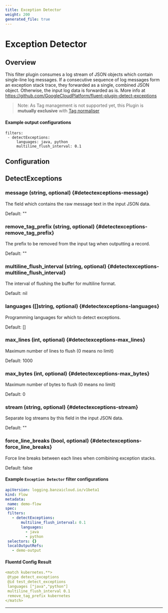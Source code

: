 ```yaml
---
title: Exception Detector
weight: 200
generated_file: true
---
```


# Exception Detector
## Overview
This filter plugin consumes a log stream of JSON objects which contain single-line log messages. If a consecutive sequence of log messages form an exception stack trace, they forwarded as a single, combined JSON object. Otherwise, the input log data is forwarded as is.
More info at https://github.com/GoogleCloudPlatform/fluent-plugin-detect-exceptions

 > Note: As Tag management is not supported yet, this Plugin is **mutually exclusive** with [Tag normaliser](../tagnormaliser)

 #### Example output configurations
 ```
filters:
  - detectExceptions:
      languages: java, python
      multiline_flush_interval: 0.1
 ```

## Configuration
## DetectExceptions

### message (string, optional) {#detectexceptions-message}

The field which contains the raw message text in the input JSON data.  

Default:  ""

### remove_tag_prefix (string, optional) {#detectexceptions-remove_tag_prefix}

The prefix to be removed from the input tag when outputting a record.  

Default:  ""

### multiline_flush_interval (string, optional) {#detectexceptions-multiline_flush_interval}

The interval of flushing the buffer for multiline format.  

Default:  nil

### languages ([]string, optional) {#detectexceptions-languages}

Programming languages for which to detect exceptions.  

Default:  []

### max_lines (int, optional) {#detectexceptions-max_lines}

Maximum number of lines to flush (0 means no limit)  

Default:  1000

### max_bytes (int, optional) {#detectexceptions-max_bytes}

Maximum number of bytes to flush (0 means no limit)  

Default:  0

### stream (string, optional) {#detectexceptions-stream}

Separate log streams by this field in the input JSON data.  

Default:  ""

### force_line_breaks (bool, optional) {#detectexceptions-force_line_breaks}

Force line breaks between each lines when comibining exception stacks.  

Default:  false


 #### Example `Exception Detector` filter configurations
 ```yaml
apiVersion: logging.banzaicloud.io/v1beta1
kind: Flow
metadata:
  name: demo-flow
spec:
  filters:
    - detectExceptions:
        multiline_flush_interval: 0.1
        languages:
          - java
          - python
  selectors: {}
  localOutputRefs:
    - demo-output
 ```

 #### Fluentd Config Result
 ```yaml
<match kubernetes.**>
  @type detect_exceptions
  @id test_detect_exceptions
  languages ["java","python"]
  multiline_flush_interval 0.1
  remove_tag_prefix kubernetes
</match>
 ```

---
